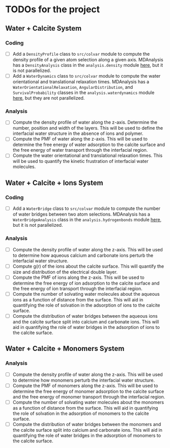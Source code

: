 # TODOs for the project

## Water + Calcite System

### Coding

- [ ] Add a `DensityProfile` class to `src/colvar` module to compute the density profile of a given atom selection along a given axis.
MDAnalysis has a `DensityAnalysis` class in the `analysis.density` module [here](https://docs.mdanalysis.org/stable/documentation_pages/analysis/density.html), but it is not parallelized.
- [ ] Add a `WaterDynamics` class to `src/colvar` module to compute the water orientational and translational relaxation times.
MDAnalysis has a `WaterOrientationalRelaxation`, `AngularDistribution`, and `SurvivalProbability` classes in the `analysis.waterdynamics` module [here](https://docs.mdanalysis.org/stable/documentation_pages/analysis/waterdynamics.html), but they are not parallelized.

### Analysis

- [ ] Compute the density profile of water along the z-axis.
Determine the number, position and width of the layers.
This will be used to define the interfacial water structure in the absence of ions and polymer.
- [ ] Compute the PMF of water along the z-axis.
This will be used to determine the free energy of water adsorption to the calcite surface and the free energy of water transport through the interfacial region.
- [ ] Compute the water orientational and translational relaxation times.
This will be used to quantify the kinetic frustration of interfacial water molecules.

## Water + Calcite + Ions System

### Coding

- [ ] Add a `WaterBridge` class to `src/colvar` module to compute the number of water bridges between two atom selections.
MDAnalysis has a `WaterBridgeAnalysis` class in the `analysis.hydrogenbonds` module [here](https://docs.mdanalysis.org/stable/documentation_pages/analysis/wbridge_analysis.html), but it is not parallelized.

### Analysis

- [ ] Compute the density profile of water along the z-axis.
This will be used to determine how aqueous calcium and carbonate ions perturb the interfacial water structure.
- [ ] Compute g(r) of the ions about the calcite surface.
This will quantify the size and distribution of the electrical double layer.
- [ ] Compute the PMF of ions along the z-axis.
This will be used to determine the free energy of ion adsorption to the calcite surface and the free energy of ion transport through the interfacial region.
- [ ] Compute the number of solvating water molecules about the aqueous ions as a function of distance from the surface.
This will aid in quantifying the role of solvation in the adsorption of ions to the calcite surface.
- [ ] Compute the distribution of water bridges between the aqueous ions and the calcite surface split into calcium and carbonate ions.
This will aid in quantifying the role of water bridges in the adsorption of ions to the calcite surface.

## Water + Calcite + Monomers System

### Analysis

- [ ] Compute the density profile of water along the z-axis.
This will be used to determine how monomers perturb the interfacial water structure.
- [ ] Compute the PMF of monomers along the z-axis.
This will be used to determine the free energy of monomer adsorption to the calcite surface and the free energy of monomer transport through the interfacial region.
- [ ] Compute the number of solvating water molecules about the monomers as a function of distance from the surface.
This will aid in quantifying the role of solvation in the adsorption of monomers to the calcite surface.
- [ ] Compute the distribution of water bridges between the monomers and the calcite surface split into calcium and carbonate ions.
This will aid in quantifying the role of water bridges in the adsorption of monomers to the calcite surface.
